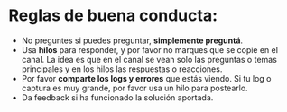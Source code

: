 # Reglas de buena conducta:
- No preguntes si puedes preguntar, __simplemente preguntá__.
- Usa __hilos__ para responder, y por favor no marques que se copie en el canal. La idea es que en el canal se vean solo las preguntas o temas principales y en los hilos las respuestas o reacciones.
- Por favor __comparte los logs y errores__ que estás viendo. Si tu log o captura es muy grande, por favor usa un hilo para postearlo.
- Da feedback si ha funcionado la solución aportada. 
